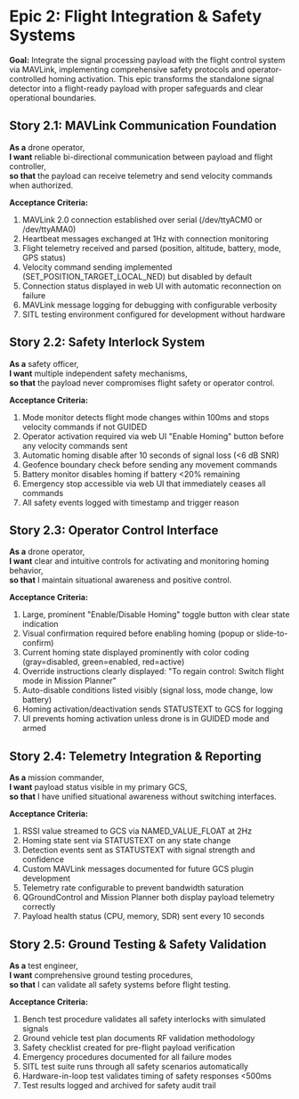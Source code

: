 # Epic 2: Flight Integration & Safety Systems

**Goal:** Integrate the signal processing payload with the flight control system via MAVLink, implementing comprehensive safety protocols and operator-controlled homing activation. This epic transforms the standalone signal detector into a flight-ready payload with proper safeguards and clear operational boundaries.

## Story 2.1: MAVLink Communication Foundation

**As a** drone operator,  
**I want** reliable bi-directional communication between payload and flight controller,  
**so that** the payload can receive telemetry and send velocity commands when authorized.

**Acceptance Criteria:**
1. MAVLink 2.0 connection established over serial (/dev/ttyACM0 or /dev/ttyAMA0)
2. Heartbeat messages exchanged at 1Hz with connection monitoring
3. Flight telemetry received and parsed (position, altitude, battery, mode, GPS status)
4. Velocity command sending implemented (SET_POSITION_TARGET_LOCAL_NED) but disabled by default
5. Connection status displayed in web UI with automatic reconnection on failure
6. MAVLink message logging for debugging with configurable verbosity
7. SITL testing environment configured for development without hardware

## Story 2.2: Safety Interlock System

**As a** safety officer,  
**I want** multiple independent safety mechanisms,  
**so that** the payload never compromises flight safety or operator control.

**Acceptance Criteria:**
1. Mode monitor detects flight mode changes within 100ms and stops velocity commands if not GUIDED
2. Operator activation required via web UI "Enable Homing" button before any velocity commands sent
3. Automatic homing disable after 10 seconds of signal loss (<6 dB SNR)
4. Geofence boundary check before sending any movement commands
5. Battery monitor disables homing if battery <20% remaining
6. Emergency stop accessible via web UI that immediately ceases all commands
7. All safety events logged with timestamp and trigger reason

## Story 2.3: Operator Control Interface

**As a** drone operator,  
**I want** clear and intuitive controls for activating and monitoring homing behavior,  
**so that** I maintain situational awareness and positive control.

**Acceptance Criteria:**
1. Large, prominent "Enable/Disable Homing" toggle button with clear state indication
2. Visual confirmation required before enabling homing (popup or slide-to-confirm)
3. Current homing state displayed prominently with color coding (gray=disabled, green=enabled, red=active)
4. Override instructions clearly displayed: "To regain control: Switch flight mode in Mission Planner"
5. Auto-disable conditions listed visibly (signal loss, mode change, low battery)
6. Homing activation/deactivation sends STATUSTEXT to GCS for logging
7. UI prevents homing activation unless drone is in GUIDED mode and armed

## Story 2.4: Telemetry Integration & Reporting

**As a** mission commander,  
**I want** payload status visible in my primary GCS,  
**so that** I have unified situational awareness without switching interfaces.

**Acceptance Criteria:**
1. RSSI value streamed to GCS via NAMED_VALUE_FLOAT at 2Hz
2. Homing state sent via STATUSTEXT on any state change
3. Detection events sent as STATUSTEXT with signal strength and confidence
4. Custom MAVLink messages documented for future GCS plugin development
5. Telemetry rate configurable to prevent bandwidth saturation
6. QGroundControl and Mission Planner both display payload telemetry correctly
7. Payload health status (CPU, memory, SDR) sent every 10 seconds

## Story 2.5: Ground Testing & Safety Validation

**As a** test engineer,  
**I want** comprehensive ground testing procedures,  
**so that** I can validate all safety systems before flight testing.

**Acceptance Criteria:**
1. Bench test procedure validates all safety interlocks with simulated signals
2. Ground vehicle test plan documents RF validation methodology
3. Safety checklist created for pre-flight payload verification
4. Emergency procedures documented for all failure modes
5. SITL test suite runs through all safety scenarios automatically
6. Hardware-in-loop test validates timing of safety responses <500ms
7. Test results logged and archived for safety audit trail
